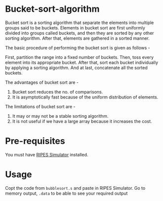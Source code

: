 # Bucket-sort-algorithm
Bucket sort is a sorting algorithm that separate the elements into multiple groups said to be buckets. Elements in bucket sort are first uniformly divided into groups called buckets, and then they are sorted by any other sorting algorithm. After that, elements are gathered in a sorted manner.

The basic procedure of performing the bucket sort is given as follows -

First, partition the range into a fixed number of buckets.
Then, toss every element into its appropriate bucket.
After that, sort each bucket individually by applying a sorting algorithm.
And at last, concatenate all the sorted buckets.

The advantages of bucket sort are -
1. Bucket sort reduces the no. of comparisons.
2. It is asymptotically fast because of the uniform distribution of elements.

The limitations of bucket sort are -
1. It may or may not be a stable sorting algorithm.
2. It is not useful if we have a large array because it increases the cost.

# Pre-requisites
You must have [RIPES Simulator](https://github.com/mortbopet/Ripes) installed. 

# Usage
Copt the code from ``bubblesort.s`` and paste in RIPES Simulator.
Go to memory output, `.data` to be able to see your required output
